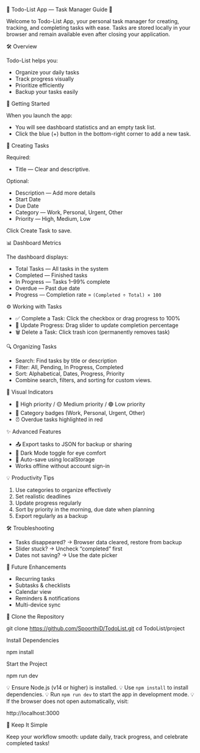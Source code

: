 📌 Todo-List App — Task Manager Guide 🎯

Welcome to Todo-List App, your personal task manager for creating, tracking, and completing tasks with ease.
Tasks are stored locally in your browser and remain available even after closing your application.



🛠 Overview

Todo-List helps you:

* Organize your daily tasks
* Track progress visually
* Prioritize efficiently
* Backup your tasks easily



🚀 Getting Started

When you launch the app:

* You will see dashboard statistics and an empty task list.
* Click the blue (+) button in the bottom-right corner to add a new task.



📝 Creating Tasks

Required:

* Title — Clear and descriptive.

Optional:

* Description — Add more details
* Start Date
* Due Date
* Category — Work, Personal, Urgent, Other
* Priority — High, Medium, Low

Click Create Task to save.



📊 Dashboard Metrics

The dashboard displays:

* Total Tasks — All tasks in the system
* Completed — Finished tasks
* In Progress — Tasks 1–99% complete
* Overdue — Past due date
* Progress — Completion rate = `(Completed ÷ Total) × 100`



⚙ Working with Tasks

* ✅ Complete a Task: Click the checkbox or drag progress to 100%
* 🔄 Update Progress: Drag slider to update completion percentage
* 🗑 Delete a Task: Click trash icon (permanently removes task)



🔍 Organizing Tasks

* Search: Find tasks by title or description
* Filter: All, Pending, In Progress, Completed
* Sort: Alphabetical, Dates, Progress, Priority
* Combine search, filters, and sorting for custom views.



🌈 Visual Indicators

* 🔴 High priority / 🟡 Medium priority / 🟢 Low priority
* 📌 Category badges (Work, Personal, Urgent, Other)
* ⏰ Overdue tasks highlighted in red



✨ Advanced Features

* 📤 Export tasks to JSON for backup or sharing
* 🌙 Dark Mode toggle for eye comfort
* 💾 Auto-save using localStorage
* Works offline without account sign-in



💡 Productivity Tips

1. Use categories to organize effectively
2. Set realistic deadlines
3. Update progress regularly
4. Sort by priority in the morning, due date when planning
5. Export regularly as a backup



🛠 Troubleshooting

* Tasks disappeared? → Browser data cleared, restore from backup
* Slider stuck? → Uncheck “completed” first
* Dates not saving? → Use the date picker



🌱 Future Enhancements

* Recurring tasks
* Subtasks & checklists
* Calendar view
* Reminders & notifications
* Multi-device sync



📂 Clone the Repository


git clone https://github.com/SpoorthiD/TodoList.git
cd TodoList/project


Install Dependencies


npm install


Start the Project


npm run dev


💡 Ensure Node.js (v14 or higher) is installed.
💡 Use `npm install` to install dependencies.
💡 Run `npm run dev` to start the app in development mode.
💡 If the browser does not open automatically, visit:


http://localhost:3000




🎯 Keep It Simple

Keep your workflow smooth: update daily, track progress, and celebrate completed tasks!



